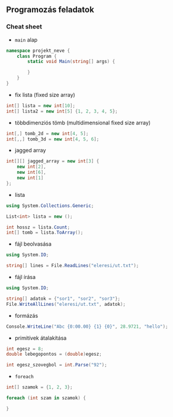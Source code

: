 ## Programozás feladatok

### Cheat sheet
- `main` alap
```cs
namespace projekt_neve {
    class Program {
        static void Main(string[] args) {    

        }
    }
}
```

- fix lista (fixed size array)
```cs
int[] lista = new int[10];
int[] lista2 = new int[5] {1, 2, 3, 4, 5};
```

- többdimenziós tömb (multidimensional fixed size array)
```cs
int[,] tomb_2d = new int[4, 5];
int[,,] tomb_3d = new int[4, 5, 6];
```

- jagged array
```cs
int[][] jagged_array = new int[3] {
    new int[2],
    new int[6],
    new int[1]
};
```

- lista
```cs
using System.Collections.Generic;

List<int> lista = new ();

int hossz = lista.Count;
int[] tomb = lista.ToArray();
```

- fájl beolvasása
```cs
using System.IO;

string[] lines = File.ReadLines("eleresi/ut.txt");
```

- fájl írása
```cs
using System.IO;

string[] adatok = {"sor1", "sor2", "sor3"};
File.WriteAllLines("eleresi/ut.txt", adatok);
```

- formázás
```cs
Console.WriteLine("Abc {0:00.00} {1} {0}", 28.9721, "hello");
```

- primitívek átalakítása
```cs
int egesz = 8;
double lebegopontos = (double)egesz;

int egesz_szovegbol = int.Parse("92");
```

- `foreach`
```cs
int[] szamok = {1, 2, 3};

foreach (int szam in szamok) {

}
```
